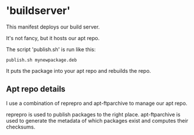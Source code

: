 # 'buildserver'

This manifest deploys our build server.

It's not fancy, but it hosts our apt repo.

The script 'publish.sh' is run like this:

    publish.sh mynewpackage.deb

It puts the package into your apt repo and rebuilds the repo.

## Apt repo details

I use a combination of reprepro and apt-ftparchive to manage our apt repo.

reprepro is used to publish packages to the right place. apt-ftparchive is used
to generate the metadata of which packages exist and computes their checksums.
